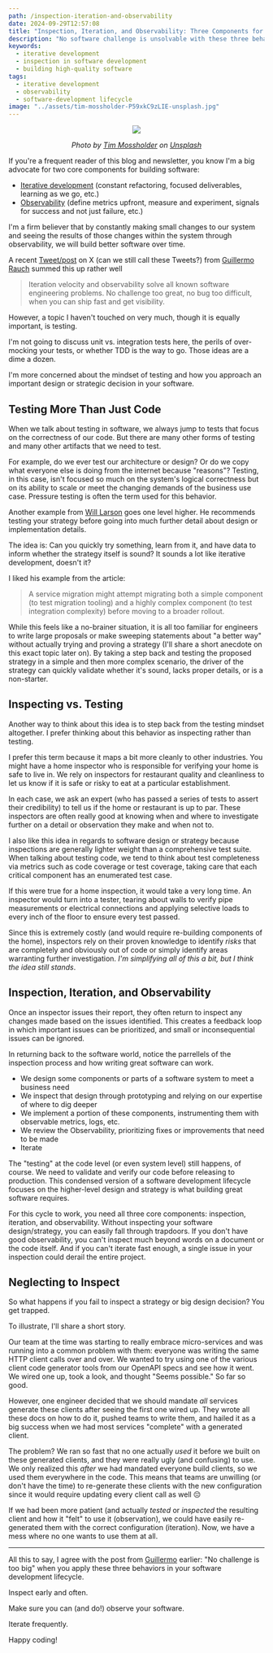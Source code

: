 ```yaml
---
path: /inspection-iteration-and-observability
date: 2024-09-29T12:57:08
title: "Inspection, Iteration, and Observability: Three Components for Building Excellent Systems"
description: "No software challenge is unsolvable with these three behaviors"
keywords:
  - iterative development
  - inspection in software development
  - building high-quality software
tags:
  - iterative development
  - observability
  - software-development lifecycle
image: "../assets/tim-mossholder-P59xkC9zLIE-unsplash.jpg" 
---
```


<center>

![](../assets/tim-mossholder-P59xkC9zLIE-unsplash.jpg)

<span class="credit">

<i> 
    
Photo by <a href="https://unsplash.com/@timmossholder?utm_content=creditCopyText&utm_medium=referral&utm_source=unsplash">Tim Mossholder</a> on <a href="https://unsplash.com/photos/man-in-grey-t-shirt-holding-white-ceramic-plate-P59xkC9zLIE?utm_content=creditCopyText&utm_medium=referral&utm_source=unsplash">Unsplash</a>

</i>

</span>

</center>

If you're a frequent reader of this blog and newsletter, you know I'm a big advocate for two core components for building software:

* [Iterative development](https://dangoslen.me/tags/iterative-development) (constant refactoring, focused deliverables, learning as we go, etc.)
* [Observability](https://dangoslen.me/tags/observability) (define metrics upfront, measure and experiment, signals for success and not just failure, etc.)

I'm a firm believer that by constantly making small changes to our system and seeing the results of those changes within the system through observability, we will build better software over time.

A recent [Tweet/post](https://x.com/rauchg/status/1837210083262091343?t=mKVZAvjEit_L-_s-SIPmGQ&s=31) on X (can we still call these Tweets?) from [Guillermo Rauch](https://x.com/rauchg) summed this up rather well

> Iteration velocity and observability solve all known software engineering problems. No challenge too great, no bug too difficult, when you can ship fast and get visibility.

However, a topic I haven't touched on very much, though it is equally important, is testing.

I'm not going to discuss unit vs. integration tests here, the perils of over-mocking your tests, or whether TDD is the way to go. Those ideas are a dime a dozen.

I'm more concerned about the mindset of testing and how you approach an important design or strategic decision in your software.

## Testing More Than Just Code

When we talk about testing in software, we always jump to tests that focus on the correctness of our code. But there are many other forms of testing and many other artifacts that we need to test.

For example, do we ever test our architecture or design? Or do we copy what everyone else is doing from the internet because "reasons"? Testing, in this case, isn't focused so much on the system's logical correctness but on its ability to scale or meet the changing demands of the business use case. Pressure testing is often the term used for this behavior.

Another example from [Will Larson](https://www.linkedin.com/feed/update/urn:li:activity:7245070655853862913/) goes one level higher. He recommends testing your strategy before going into much further detail about design or implementation details. 

The idea is: Can you quickly try something, learn from it, and have data to inform whether the strategy itself is sound? It sounds a lot like iterative development, doesn't it?

I liked his example from the article:

> A service migration might attempt migrating both a simple component (to test migration tooling) and a highly complex component (to test integration complexity) before moving to a broader rollout.

While this feels like a no-brainer situation, it is all too familiar for engineers to write large proposals or make sweeping statements about "a better way" without actually trying and proving a strategy (I'll share a short anecdote on this exact topic later on). By taking a step back and testing the proposed strategy in a simple and then more complex scenario, the driver of the strategy can quickly validate whether it's sound, lacks proper details, or is a non-starter.

## Inspecting vs. Testing

Another way to think about this idea is to step back from the testing mindset altogether. I prefer thinking about this behavior as inspecting rather than testing.

I prefer this term because it maps a bit more cleanly to other industries. You might have a home inspector who is responsible for verifying your home is safe to live in. We rely on inspectors for restaurant quality and cleanliness to let us know if it is safe or risky to eat at a particular establishment.

In each case, we ask an expert (who has passed a series of tests to assert their credibility) to tell us if the home or restaurant is up to par. These inspectors are often really good at knowing when and where to investigate further on a detail or observation they make and when not to.

I also like this idea in regards to software design or strategy because inspections are generally lighter weight than a comprehensive test suite. When talking about testing code, we tend to think about test completeness via metrics such as code coverage or test coverage, taking care that each critical component has an enumerated test case.

If this were true for a home inspection, it would take a very long time. An inspector would turn into a tester, tearing about walls to verify pipe measurements or electrical connections and applying selective loads to every inch of the floor to ensure every test passed.

Since this is extremely costly (and would require re-building components of the home), inspectors rely on their proven knowledge to identify _risks_ that are completely and obviously out of code or simply identify areas warranting further investigation. _I'm simplifying all of this a bit, but I think the idea still stands_.

## Inspection, Iteration, and Observability

Once an inspector issues their report, they often return to inspect any changes made based on the issues identified. This creates a feedback loop in which important issues can be prioritized, and small or inconsequential issues can be ignored. 

In returning back to the software world, notice the parrellels of the inspection process and how writing great software can work.

* We design some components or parts of a software system to meet a business need 
* We inspect that design through prototyping and relying on our expertise of where to dig deeper
* We implement a portion of these components, instrumenting them with observable metrics, logs, etc.
* We review the Observability, prioritizing fixes or improvements that need to be made
* Iterate 

The "testing" at the code level (or even system level) still happens, of course. We need to validate and verify our code before releasing to production. This condensed version of a software development lifecycle focuses on the higher-level design and strategy is what building great software requires. 

For this cycle to work, you need all three core components: inspection, iteration, and observability. Without inspecting your software design/strategy, you can easily fall through trapdoors. If you don't have good observability, you can't inspect much beyond words on a document or the code itself. And if you can't iterate fast enough, a single issue in your inspection could derail the entire project.

## Neglecting to Inspect
So what happens if you fail to inspect a strategy or big design decision? You get trapped.

To illustrate, I'll share a short story. 

Our team at the time was starting to really embrace micro-services and was running into a common problem with them: everyone was writing the same HTTP client calls over and over. We wanted to try using one of the various client code generator tools from our OpenAPI specs and see how it went. We wired one up, took a look, and thought "Seems possible." So far so good.

However, one engineer decided that we should mandate _all_ services generate these clients after seeing the first one wired up. They wrote all these docs on how to do it, pushed teams to write them, and hailed it as a big success when we had most services "complete" with a generated client.

The problem? We ran so fast that no one actually _used_ it before we built on these generated clients, and they were really ugly (and confusing) to use. We only realized this _after_ we had mandated everyone build clients, so we used them everywhere in the code. This means that teams are unwilling (or don't have the time) to re-generate these clients with the new configuration since it would require updating every client call as well 😔

If we had been more patient (and actually _tested_ or _inspected_ the resulting client and how it "felt" to use it (observation), we could have easily re-generated them with the correct configuration (iteration). Now, we have a mess where no one wants to use them at all.

---

All this to say, I agree with the post from [Guillermo](https://x.com/rauchg) earlier: "No challenge is too big" when you apply these three behaviors in your software development lifecycle. 

Inspect early and often.

Make sure you can (and do!) observe your software.

Iterate frequently.

Happy coding!


